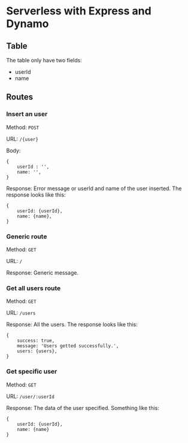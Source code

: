 # Serverless with Express and Dynamo

## Table
The table only have two fields:
- userId
- name

## Routes
### Insert an user
Method: `POST`

URL: `/{user}`

Body: 
```
{
    userId : '',
    name: '',
}
```

Response: Error message or userId and name of the user inserted. The response looks like this:
```
{
    userId: {userId},
    name: {name},
}
```

### Generic route
Method: `GET`

URL: `/`

Response: Generic message.

### Get all users route
Method: `GET`

URL: `/users`

Response: All the users. The response looks like this:
```
{
    success: true,
    message: 'Users getted successfully.',
    users: {users},
}
```

### Get specific user
Method: `GET`

URL: `/user/:userId`

Response: The data of the user specified. Something like this:
```
{
    userId: {userId},
    name: {name}
}
```